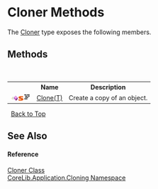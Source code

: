 # Cloner Methods
 

The <a href="T_CoreLib_Application_Cloning_Cloner">Cloner</a> type exposes the following members.


## Methods
&nbsp;<table><tr><th></th><th>Name</th><th>Description</th></tr><tr><td>![Public method](media/pubmethod.gif "Public method")![Static member](media/static.gif "Static member")![Code example](media/CodeExample.png "Code example")</td><td><a href="M_CoreLib_Application_Cloning_Cloner_Clone__1">Clone(T)</a></td><td>
Create a copy of an object.</td></tr></table>&nbsp;
<a href="#cloner-methods">Back to Top</a>

## See Also


#### Reference
<a href="T_CoreLib_Application_Cloning_Cloner">Cloner Class</a><br /><a href="N_CoreLib_Application_Cloning">CoreLib.Application.Cloning Namespace</a><br />